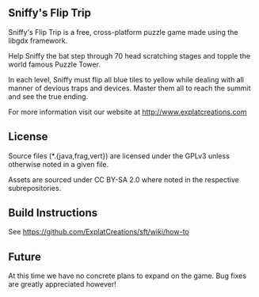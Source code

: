 Sniffy's Flip Trip
------------------

Sniffy's Flip Trip is a free, cross-platform puzzle game made using the 
libgdx framework.

Help Sniffy the bat step through 70 head scratching stages and topple 
the world famous Puzzle Tower.

In each level, Sniffy must flip all blue tiles to yellow while dealing 
with all manner of devious traps and devices. Master them all to reach 
the summit and see the true ending. 

For more information visit our website at http://www.explatcreations.com

License
-------

Source files (*.{java,frag,vert}) are licensed under the GPLv3 unless 
otherwise noted in a given file.

Assets are sourced under CC BY-SA 2.0 where noted in the respective 
subrepositories.

Build Instructions
------------------

See https://github.com/ExplatCreations/sft/wiki/how-to

Future
------

At this time we have no concrete plans to expand on the game. Bug fixes 
are greatly appreciated however!
